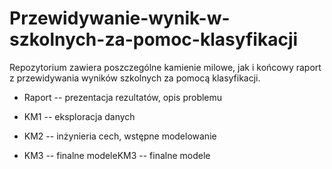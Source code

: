 # Przewidywanie-wynik-w-szkolnych-za-pomoc-klasyfikacji

Repozytorium zawiera poszczególne kamienie milowe, jak i końcowy raport z przewidywania wyników szkolnych za pomocą klasyfikacji.


* Raport -- prezentacja rezultatów, opis problemu

* KM1 -- eksploracja danych

* KM2 -- inżynieria cech, wstępne modelowanie

* KM3 -- finalne modeleKM3 -- finalne modele